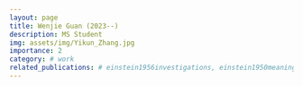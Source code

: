 ```yaml
---
layout: page
title: Wenjie Guan (2023--)
description: MS Student
img: assets/img/Yikun_Zhang.jpg
importance: 2
category: # work
related_publications: # einstein1956investigations, einstein1950meaning
---
```

